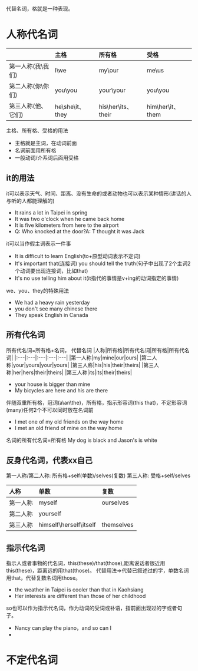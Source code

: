 代替名词，格就是一种表现。
# 人称代名词
||主格|所有格|受格|
|:---|:---|:---|:---|
|第一人称(我\我们)|I\we|my\our|me\us|
|第二人称(你\你们)|you\you|your\your|you\you|
|第三人称(他、它们)|he\she\it、they|his\her\its、their|him\her\it、them|

主格、所有格、受格的用法
- 主格就是主词，在动词前面
- 名词前面用所有格
- 一般动词/介系词后面用受格
## it的用法
it可以表示天气、时间、距离、没有生命的或者动物也可以表示某种情形(讲话的人与听的人都能理解的)
- It rains a lot in Taipei in spring
- It was two o'clock when he came back home
- It is five kilometers from here to the airport
- Q: Who knocked at the door?A: T thought it was Jack

it可以当作假主词表示一件事
- It is difficult to learn English(to+原型动词表示不定词)
- It's important that(连接词) you should tell the truth(句子中出现了2个主词2个动词要出现连接词，比如that)
- It's no use telling him about it(it指代的事情是v+ing的动词指定的事情)

we、you、they的特殊用法
- We had a heavy rain yesterday
- you don't see many chinese there
- They speak English in Canada
## 所有代名词
所有代名词=所有格+名词， 代替名词
|人称|所有格|所有代名词|所有格|所有代名词|
|:---|:---|:---|:---|:---|
|第一人称|my|mine|our|ours|
|第二人称|your|yours|your|yours|
|第三人称|his|his|their|theirs|
|第三人称|her|hers|their|theirs|
|第三人称|its|its|their|theirs|

- your house is bigger than mine
- My bicycles are here and his are there

伴随双重所有格，冠词(a\an\the)，所有格，指示形容词(this that)，不定形容词(many)任何2个不可以同时放在名词前
- I met one of my old friends on the way home
- I met an old friend of mine on the way home

名词的所有代名词=所有格
My dog is black and Jason's is white
## 反身代名词，代表xx自己
第一人称/第二人称: 所有格+self(单数)/selves(复数)
第三人称: 受格+self/selves

|人称 |单数|复数|
|:---|:---|:---|
|第一人称|myself|ourselves|
|第二人称|yourself||
|第三人称|himself\herself\itself|themselves|

## 指示代名词
指示人或者事物的代名词，this(these)/that(those),距离说话者很近用this(these)，距离远的用that(those)。
代替用法=>代替已叙述过的字，单数名词用that，代替复数名词用those。
- the weather in Taipei is cooler than that in Kaohsiang
- Her interests are different than those of her childhood

so也可以作为指示代名词，作为动词的受词或补语，指前面出现过的字或者句子。
- Nancy can play the piano，and so can I
- 
# 不定代名词


